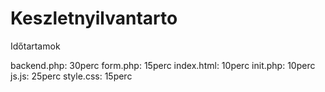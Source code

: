 ﻿# Keszletnyilvantarto

Időtartamok

backend.php:  30perc
form.php:     15perc
index.html:   10perc
init.php:     10perc
js.js:        25perc
style.css:    15perc


